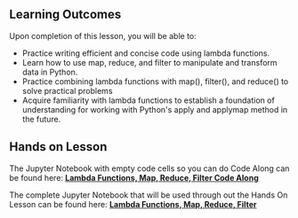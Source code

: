 <!-- # Lesson: Lambda Functions, Map, Reduce and Filter-->

## Learning Outcomes

Upon completion of this lesson, you will be able to:
  
- Practice writing efficient and concise code using lambda functions.
- Learn how to use map, reduce, and filter to manipulate and transform data in Python.
- Practice combining lambda functions with map(), filter(), and reduce() to solve practical problems
- Acquire familiarity with lambda functions to establish a foundation of understanding for working with Python's apply and applymap method in the future.


## Hands on Lesson

The Jupyter Notebook with empty code cells so you can do Code Along can be found here: **[Lambda Functions, Map, Reduce, Filter Code Along](https://github.com/data-bootcamp-v4/lessons/blob/main/1_intro_to_python/code_along_nb/1.5_lambda_functions.ipynb)**

The complete Jupyter Notebook that will be used through out the Hands On Lesson can be found here: **[Lambda Functions, Map, Reduce, Filter](https://github.com/data-bootcamp-v4/lessons/blob/main/1_intro_to_python/1.5_lambda_functions.ipynb)**